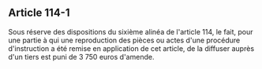 Article 114-1
----
Sous réserve des dispositions du sixième alinéa de l'article 114, le fait, pour
une partie à qui une reproduction des pièces ou actes d'une procédure
d'instruction a été remise en application de cet article, de la diffuser auprès
d'un tiers est puni de 3 750 euros d'amende.
